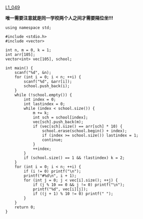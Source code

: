 [L1_049](https://pintia.cn/problem-sets/994805046380707840/problems/994805081289900032)

**唯一需要注意就是同一学校两个人之间才需要隔位坐!!!**

    using namespace std;

    #include <stdio.h>
    #include <vector>

    int n, m = 0, k = 1;
    int arr[105];
    vector<int> vec[105], school;

    int main() {
        scanf("%d", &n);
        for (int i = 0; i < n; ++i) {
            scanf("%d", &arr[i]);
            school.push_back(i);
        }
        while (!school.empty()) {
            int index = 0;
            int lastindex = 0;
            while (index < school.size()) {
                m += k;
                int sch = school[index];
                vec[sch].push_back(m);
                if (vec[sch].size() == arr[sch] * 10) {
                    school.erase(school.begin() + index);
                    if (index >= school.size()) lastindex = 1;
                    continue;
                }
                ++index;
            }
            if (school.size() == 1 && !lastindex) k = 2;
        }
        for (int i = 0; i < n; ++i) {
            if (i != 0) printf("\n");
            printf("#%d\n", i + 1);
            for (int j = 0; j < vec[i].size(); ++j) {
                if (j % 10 == 0 && j != 0) printf("\n");
                printf("%d", vec[i][j]);
                if ((j + 1) % 10 != 0) printf(" ");
            }
        }
        return 0;
    }
